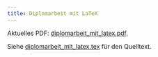 ```yaml
---
title: Diplomarbeit mit LaTeX
---
```


Aktuelles PDF: [diplomarbeit_mit_latex.pdf](diplomarbeit_mit_latex.pdf).

Siehe [diplomarbeit_mit_latex.tex](https://github.com/texdoc/diplomarbeit-mit-latex/blob/master/diplomarbeit_mit_latex.tex) für den Quelltext.

